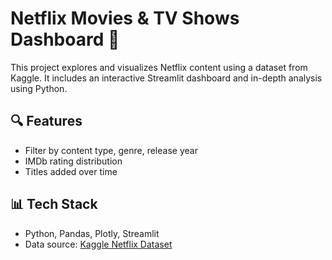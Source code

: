 # Netflix Movies & TV Shows Dashboard 🍿

This project explores and visualizes Netflix content using a dataset from Kaggle. It includes an interactive Streamlit dashboard and in-depth analysis using Python.

## 🔍 Features
- Filter by content type, genre, release year
- IMDb rating distribution
- Titles added over time


## 📊 Tech Stack
- Python, Pandas, Plotly, Streamlit
- Data source: [Kaggle Netflix Dataset](https://www.kaggle.com/datasets/octopusteam/full-netflix-dataset/code)


